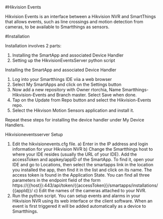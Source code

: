 #Hikvision Events

Hikvision Events is an interface between a Hikvision NVR and SmartThings that allows events, such as line crossings and motion detection from cameras, to be available to Smartthings as sensors.

#Installation

Installation involves 2 parts:
1) Installing the SmartApp and associated Device Handler
2) Setting up the HikvisionEventsServer python script

Installing the SmartApp and associated Device Handler
1) Log into your Smartthings IDE viia a web browser
2) Select My SmartApps and click on the Settings button
3) Now add a new repository with Owner rtorchia, Name Smartthings-Hikvision-Events and Branch master. Select Save when done.
4) Tap on the Update from Repo button and select the Hikvision-Events repo.
5) Select the Hikvison Motion Sensors application and install it.

Repeat these steps for installing the device handler under My Device Handlers.

Hikvisioneventsserver Setup
1) Edit the hikvisionevents.cfg file.
a) Enter in the IP address and login information for your Hikvision NVR
b) Change the Smartthings host to where your IDE resides (usually the URL of your IDE). Add the accessToken and appkey/appID of the SmartApp. To find it, open your IDE and go to Locations, then select the smartapps link in the location you installed the app, then find it in the list and click on its name. The access token is found in the Application State. You can find all three parameters in the endpoint field of the form https://{{host}}:443/api/token/{{accessToken}}/smartapps/installations/{{appId}}/
c) Edit the names of the cameras attached to your NVR.
2) Run the python script.  You can setup events and alarms in your Hikvision NVR using its web interface or the client software. When an event is first triggered it will be added automatically as a device to Smartthings.
